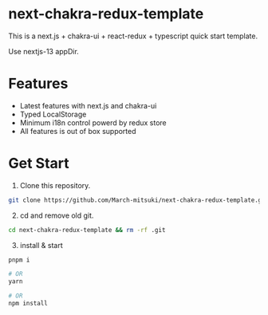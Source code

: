 # next-chakra-redux-template
This is a next.js + chakra-ui + react-redux + typescript quick start template.

Use nextjs-13 appDir.

# Features

- Latest features with next.js and chakra-ui
- Typed LocalStorage
- Minimum i18n control powerd by redux store
- All features is out of box supported

# Get Start
1. Clone this repository.
```sh
git clone https://github.com/March-mitsuki/next-chakra-redux-template.git
```

2. cd and remove old git.
```sh
cd next-chakra-redux-template && rm -rf .git
```

3. install & start
```sh
pnpm i

# OR
yarn

# OR
npm install
```
